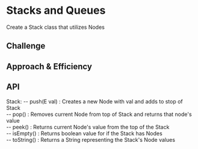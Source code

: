 # Stacks and Queues
<!-- Short summary or background information -->
Create a Stack class that utilizes Nodes

## Challenge
<!-- Description of the challenge -->

## Approach & Efficiency
<!-- What approach did you take? Why? What is the Big O space/time for this approach? -->

## API
<!-- Description of each method publicly available to your Stack and Queue-->
Stack:
-- push(E val) : Creates a new Node with val and adds to stop of Stack  
-- pop() : Removes current Node from top of Stack and returns that node's value  
-- peek() : Returns current Node's value from the top of the Stack  
-- isEmpty() : Returns boolean value for if the Stack has Nodes  
-- toString() : Returns a String representing the Stack's Node values  
